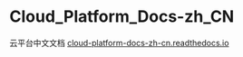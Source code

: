 # Cloud_Platform_Docs-zh_CN
云平台中文文档  [cloud-platform-docs-zh-cn.readthedocs.io](https://cloud-platform-docs-zh-cn.readthedocs.io/)